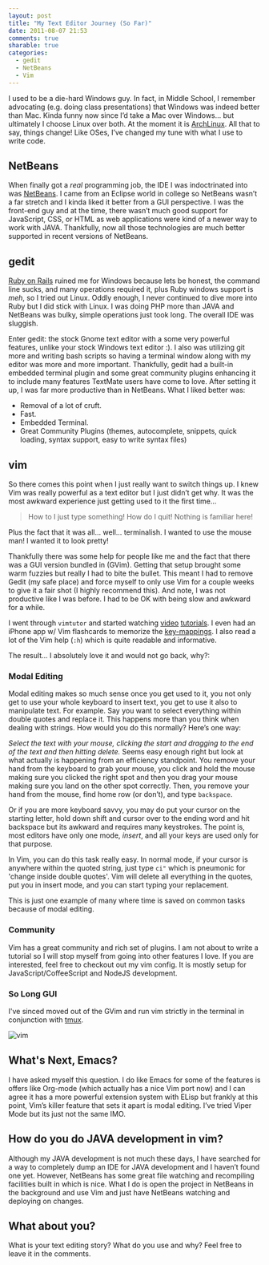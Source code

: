 ```yaml
---
layout: post
title: "My Text Editor Journey (So Far)"
date: 2011-08-07 21:53
comments: true
sharable: true
categories:
  - gedit
  - NetBeans
  - Vim
---
```


I used to be a die-hard Windows guy. In fact, in Middle School, I remember advocating (e.g. doing class presentations) that Windows was indeed better than Mac. Kinda funny now since I’d take a Mac over Windows... but ultimately I choose Linux over both. At the moment it is [ArchLinux](http://archlinux.com). All that to say, things change! Like OSes, I’ve changed my tune with what I use to write code.

## NetBeans

When finally got a *real* programming job, the IDE I was indoctrinated into was [NetBeans](http://netbeans.org). I came from an Eclipse world in college so NetBeans wasn’t a far stretch and I kinda liked it better from a GUI perspective. I was the front-end guy and at the time, there wasn’t much good support for JavaScript, CSS, or HTML as web applications were kind of a newer way to work with JAVA. Thankfully, now all those technologies are much better supported in recent versions of NetBeans.

## gedit

[Ruby on Rails](http://rubyonrails.com) ruined me for Windows because lets be honest, the command line sucks, and many operations required it, plus Ruby windows support is _meh_, so I tried out Linux. Oddly enough, I never continued to dive more into Ruby but I did stick with Linux. I was doing PHP more than JAVA and NetBeans was bulky, simple operations just took long. The overall IDE was sluggish.

Enter gedit: the stock Gnome text editor with a some very powerful features, unlike your stock Windows text editor :). I also was utilizing git more and writing bash scripts so having a terminal window along with my editor was more and more important. Thankfully, gedit had a built-in embedded terminal plugin and some great community plugins enhancing it to include many features TextMate users have come to love. After setting it up, I was far more productive than in NetBeans. What I liked better was:

 - Removal of a lot of cruft.
 - Fast.
 - Embedded Terminal.
 - Great Community Plugins (themes, autocomplete, snippets, quick loading, syntax support, easy to write syntax files)

## vim

So there comes this point when I just really want to switch things up. I knew Vim was really powerful as a text editor but I just didn’t get why. It was the most awkward experience just getting used to it the first time...

> How to I just type something! How do I quit! Nothing is familiar here!

Plus the fact that it was all… well… terminalish. I wanted to use the mouse man! I wanted it to look pretty!

Thankfully there was some help for people like me and the fact that there was a GUI version bundled in (GVim). Getting that setup brought some warm fuzzies but really I had to bite the bullet. This meant I had to remove Gedit (my safe place) and force myself to only use Vim for a couple weeks to give it a fair shot (I highly recommend this). And note, I was not productive like I was before. I had to be OK with being slow and awkward for a while.

I went through `vimtutor` and started watching [video](http://www.derekwyatt.org/vim/vim-tutorial-videos/) [tutorials](http://vimcasts.org/). I even had an iPhone app w/ Vim flashcards to memorize the [key-mappings](http://www.viemu.com/a_vi_vim_graphical_cheat_sheet_tutorial.html). I also read a lot of the Vim help (`:h`) which is quite readable and informative.

The result... I absolutely love it and would not go back, why?:

### Modal Editing

Modal editing makes so much sense once you get used to it, you not only get to use your whole keyboard to insert text, you get to use it also to manipulate text. For example. Say you want to select everything within double quotes and replace it. This happens more than you think when dealing with strings. How would you do this normally? Here’s one way:

*Select the text with your mouse, clicking the start and dragging to the end of the text and then hitting delete.* Seems easy enough right but look at what actually is happening from an efficiency standpoint. You remove your hand from the keyboard to grab your mouse, you click and hold the mouse making sure you clicked the right spot and then you drag your mouse making sure you land on the other spot correctly. Then, you remove your hand from the mouse, find home row (or don’t), and type `backspace`.

Or if you are more keyboard savvy, you may do put your cursor on the starting letter, hold down shift and cursor over to the ending word and hit backspace but its awkward and requires many keystrokes. The point is, most editors have only one mode, *insert*, and all your keys are used only for that purpose.

In Vim, you can do this task really easy. In normal mode, if your cursor is anywhere within the quoted string, just type `ci"` which is pneumonic for 'change inside double quotes'. Vim will delete all everything in the quotes, put you in insert mode, and you can start typing your replacement.

This is just one example of many where time is saved on common tasks because of modal editing.

### Community

Vim has a great community and rich set of plugins. I am not about to write a tutorial so I will stop myself from going into other features I love. If you are interested, feel free to checkout out my vim config. It is mostly setup for JavaScript/CoffeeScript and NodeJS development.

### So Long GUI

I've sinced moved out of the GVim and run vim strictly in the terminal in conjunction with [tmux](http://tmux.sourceforge.net/).

![vim](/images/posts/vim.png)

## What's Next, Emacs?

I have asked myself this question. I do like Emacs for some of the features is offers like Org-mode (which actually has a nice Vim port now) and I can agree it has a more powerful extension system with ELisp but frankly at this point, Vim’s killer feature that sets it apart is modal editing. I’ve tried Viper Mode but its just not the same IMO.

## How do you do JAVA development in vim?

Although my JAVA development is not much these days, I have searched for a way to completely dump an IDE for JAVA development and I haven’t found one yet. However, NetBeans has some great file watching and recompiling facilities built in which is nice. What I do is open the project in NetBeans in the background and use Vim and just have NetBeans watching and deploying on changes.

## What about you?

What is your text editing story? What do you use and why? Feel free to leave it in the comments.
